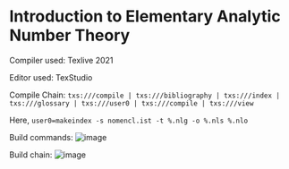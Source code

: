 # Introduction to Elementary Analytic Number Theory

Compiler used: Texlive 2021

Editor used: TexStudio

Compile Chain: `txs:///compile | txs:///bibliography | txs:///index | txs:///glossary | txs:///user0 | txs:///compile | txs:///view`

Here, `user0=makeindex -s nomencl.ist -t %.nlg -o %.nls %.nlo`

Build commands: ![image](https://user-images.githubusercontent.com/2643770/139558085-a101224f-34ae-47f0-ab44-c41149e00986.png)

Build chain: ![image](https://user-images.githubusercontent.com/2643770/139558067-47173bd6-5c15-4228-b0e3-7ef71aedb78f.png)

